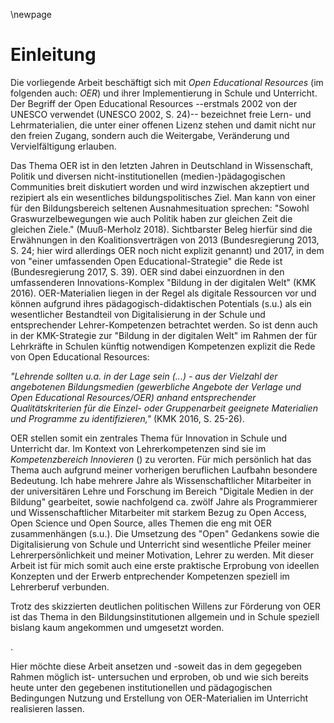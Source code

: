 \newpage
# Einleitung

Die vorliegende Arbeit beschäftigt sich mit _Open Educational Resources_ (im
folgenden auch: _OER_) und ihrer Implementierung in Schule und Unterricht. Der
Begriff der Open Educational Resources --erstmals 2002 von der UNESCO verwendet
(UNESCO 2002, S. 24)-- bezeichnet freie Lern- und Lehrmaterialien, die unter
einer offenen Lizenz stehen und damit nicht nur den freien Zugang, sondern auch
die Weitergabe, Veränderung und Vervielfältigung erlauben.

Das Thema OER ist in den letzten Jahren in Deutschland in Wissenschaft, Politik
und diversen nicht-institutionellen (medien-)pädagogischen Communities breit
diskutiert worden und wird inzwischen akzeptiert und rezipiert als ein
wesentliches bildungspolitisches Ziel. Man kann von einer für den
Bildungsbereich seltenen Ausnahmesituation sprechen: "Sowohl
Graswurzelbewegungen wie auch Politik haben zur gleichen Zeit die gleichen
Ziele." (Muuß-Merholz 2018). Sichtbarster Beleg hierfür sind die Erwähnungen in
den Koalitionsverträgen von 2013 (Bundesregierung 2013, S. 24; hier wird
allerdings OER noch nicht explizit genannt) und 2017, in dem von "einer
umfassenden Open Educational-Strategie" die Rede ist (Bundesregierung 2017, S.
39). OER sind dabei einzuordnen in den umfassenderen Innovations-Komplex
"Bildung in der digitalen Welt" (KMK 2016). OER-Materialien liegen in der Regel
als digitale Ressourcen vor und können aufgrund ihres pädagogisch-didaktischen
Potentials (s.u.) als ein wesentlicher Bestandteil von Digitalisierung in der
Schule und entsprechender Lehrer-Kompetenzen betrachtet werden. So ist denn
auch in der KMK-Strategie zur "Bildung in der digitalen Welt" im Rahmen der für
Lehrkräfte in Schulen künftig notwendigen Kompetenzen explizit die Rede von
Open Educational Resources:

<cite>"Lehrende sollten u.a. in der Lage sein (...) - aus der Vielzahl der
angebotenen Bildungsmedien (gewerbliche Angebote der Verlage und Open
Educational Resources/OER) anhand entsprechender Qualitätskriterien für die
Einzel- oder Gruppenarbeit geeignete Materialien und Programme zu
identifizieren,"</cite> (KMK 2016, S. 25-26).

<!-- Kompetenzerwerb, **persönlicher** Bezug und Bedeutung für Schulpraxis; muss
ich unbedingt in Ich-Form schreiben? Und warum muss diese persönliche Reflexion
hier unbedingt rein...?-->
OER stellen somit ein zentrales Thema für Innovation in Schule und Unterricht
dar. Im Kontext von Lehrerkompetenzen sind sie im _Kompetenzbereich Innovieren_
(<!--QUELLE!-->) zu verorten. <!-- muss hier noch
explizit auch die Kompetenz selbst und die Aufgabe 4: Digitale Medien genannt
werden...? --> Für mich persönlich hat das Thema auch aufgrund meiner
vorherigen beruflichen Laufbahn besondere Bedeutung. Ich habe mehrere Jahre als
Wissenschaftlicher Mitarbeiter in der universitären Lehre und Forschung im
Bereich "Digitale Medien in der Bildung" gearbeitet, sowie nachfolgend ca.
zwölf Jahre als Programmierer und Wissenschaftlicher Mitarbeiter mit starkem
Bezug zu Open Access, Open Science und Open Source, alles Themen die eng mit
OER zusammenhängen (s.u.). Die Umsetzung des "Open" Gedankens
sowie die Digitalisierung von Schule und Unterricht sind wesentliche Pfeiler
meiner Lehrerpersönlichkeit und meiner Motivation, Lehrer zu werden. Mit dieser
Arbeit ist für mich somit auch eine erste praktische Erprobung von ideellen
Konzepten und der Erwerb entprechender Kompetenzen speziell im Lehrerberuf
verbunden.

Trotz des skizzierten deutlichen politischen Willens zur Förderung von OER ist
das Thema in den Bildungsinstitutionen allgemein und in Schule speziell bislang
kaum angekommen und umgesetzt worden.
<!-- hier ggf. noch mehr, Gründe, Belege? -->.

<!-- Ziel- und Fragestellung -->
Hier möchte diese Arbeit ansetzen und -soweit das in dem gegegeben Rahmen
möglich ist- untersuchen und erproben, ob und wie sich bereits heute unter den
gegebenen institutionellen und pädagogischen Bedingungen Nutzung und Erstellung
von OER-Materialien im Unterricht realisieren lassen. <!-- hier noch mehr -->
